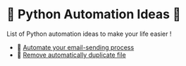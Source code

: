 # :bookmark_tabs: Python Automation Ideas :hammer:

List of Python automation ideas to make your life easier !


- :e-mail: [Automate your email-sending process](./email_sending/email_sending_implementation.ipynb)
- :file_folder: [Remove automatically duplicate file](./clean_your_computer/Removing_Duplicates.ipynb)